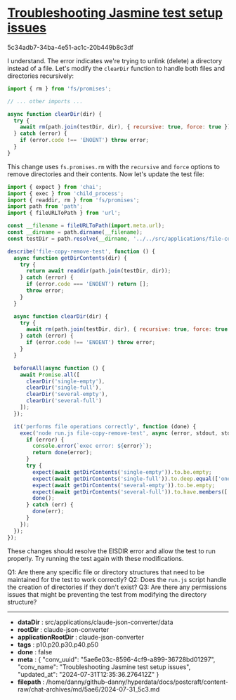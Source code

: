 # [Troubleshooting Jasmine test setup issues](https://claude.ai/chat/5ae6e03c-8596-4cf9-a899-36728bd01297)

5c34adb7-34ba-4e51-ac1c-20b449b8c3df

 I understand. The error indicates we're trying to unlink (delete) a directory instead of a file. Let's modify the `clearDir` function to handle both files and directories recursively:

```javascript
import { rm } from 'fs/promises';

// ... other imports ...

async function clearDir(dir) {
  try {
    await rm(path.join(testDir, dir), { recursive: true, force: true });
  } catch (error) {
    if (error.code !== 'ENOENT') throw error;
  }
}
```

This change uses `fs.promises.rm` with the `recursive` and `force` options to remove directories and their contents. Now let's update the test file:

```javascript
import { expect } from 'chai';
import { exec } from 'child_process';
import { readdir, rm } from 'fs/promises';
import path from 'path';
import { fileURLToPath } from 'url';

const __filename = fileURLToPath(import.meta.url);
const __dirname = path.dirname(__filename);
const testDir = path.resolve(__dirname, '../../src/applications/file-copy-remove-test/data');

describe('file-copy-remove-test', function () {
  async function getDirContents(dir) {
    try {
      return await readdir(path.join(testDir, dir));
    } catch (error) {
      if (error.code === 'ENOENT') return [];
      throw error;
    }
  }

  async function clearDir(dir) {
    try {
      await rm(path.join(testDir, dir), { recursive: true, force: true });
    } catch (error) {
      if (error.code !== 'ENOENT') throw error;
    }
  }

  beforeAll(async function () {
    await Promise.all([
      clearDir('single-empty'),
      clearDir('single-full'),
      clearDir('several-empty'),
      clearDir('several-full')
    ]);
  });

  it('performs file operations correctly', function (done) {
    exec('node run.js file-copy-remove-test', async (error, stdout, stderr) => {
      if (error) {
        console.error(`exec error: ${error}`);
        return done(error);
      }
      try {
        expect(await getDirContents('single-empty')).to.be.empty;
        expect(await getDirContents('single-full')).to.deep.equal(['one.txt']);
        expect(await getDirContents('several-empty')).to.be.empty;
        expect(await getDirContents('several-full')).to.have.members(['one.txt', 'two.txt']);
        done();
      } catch (err) {
        done(err);
      }
    });
  });
});
```

These changes should resolve the EISDIR error and allow the test to run properly. Try running the test again with these modifications.

Q1: Are there any specific file or directory structures that need to be maintained for the test to work correctly?
Q2: Does the `run.js` script handle the creation of directories if they don't exist?
Q3: Are there any permissions issues that might be preventing the test from modifying the directory structure?

---

* **dataDir** : src/applications/claude-json-converter/data
* **rootDir** : claude-json-converter
* **applicationRootDir** : claude-json-converter
* **tags** : p10.p20.p30.p40.p50
* **done** : false
* **meta** : {
  "conv_uuid": "5ae6e03c-8596-4cf9-a899-36728bd01297",
  "conv_name": "Troubleshooting Jasmine test setup issues",
  "updated_at": "2024-07-31T12:35:36.276412Z"
}
* **filepath** : /home/danny/github-danny/hyperdata/docs/postcraft/content-raw/chat-archives/md/5ae6/2024-07-31_5c3.md